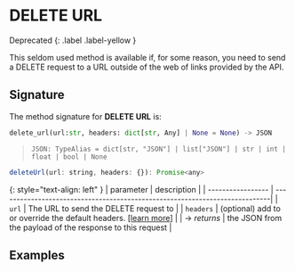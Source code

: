 
# DELETE URL
Deprecated
{: .label .label-yellow }

This seldom used method is available if, for some reason, you need to send a DELETE request to a URL outside of the web of links provided by the API.


## Signature
The method signature for **DELETE URL** is:
<tabs>
<tab name="Python">

```python
delete_url(url:str, headers: dict[str, Any] | None = None) -> JSON
```
> `JSON: TypeAlias = dict[str, "JSON"] | list["JSON"] | str | int | float | bool | None`
</tab>

<tab name="JavaScript">

```javascript
deleteUrl(url: string, headers: {}): Promise<any>
```
</tab>

<future-languages />
</tabs>

{: style="text-align: left" }
| parameter         | description                                                                 |
| ----------------- | ----------------------------------------------------------------------------|
| `url`             | The URL to send the DELETE request to                                       |
| `headers`         | (optional) add to or override the default headers. [[learn more]](/headers) |
| -> *returns*      | the JSON from the payload of the response to this request                   |


## Examples
